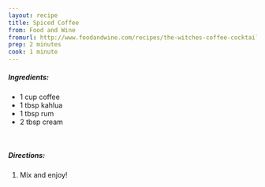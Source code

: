 ```yaml
---
layout: recipe
title: Spiced Coffee
from: Food and Wine
fromurl: http://www.foodandwine.com/recipes/the-witches-coffee-cocktails-2012
prep: 2 minutes
cook: 1 minute
---
```


##### Ingredients:

* 1 cup coffee
* 1 tbsp kahlua
* 1 tbsp rum
* 2 tbsp cream

<br>

##### Directions:
1. Mix and enjoy!
